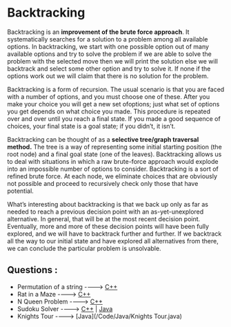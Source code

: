  # Backtracking
 
Backtracking is an **improvement of the brute force approach**. It systematically searches for a
solution to a problem among all available options. In backtracking, we start with one possible
option out of many available options and try to solve the problem if we are able to solve the
problem with the selected move then we will print the solution else we will backtrack and select
some other option and try to solve it. If none if the options work out we will claim that there is no
solution for the problem.

Backtracking is a form of recursion. The usual scenario is that you are faced with a number of
options, and you must choose one of these. After you make your choice you will get a new set ofoptions; just what set of options you get depends on what choice you made. This procedure is repeated over and over until you reach a final state. If you made a good sequence of choices, your
final state is a goal state; if you didn’t, it isn’t.

Backtracking can be thought of as a **selective tree/graph traversal method.** The tree is a way of
representing some initial starting position (the root node) and a final goal state (one of the
leaves). Backtracking allows us to deal with situations in which a raw brute-force approach
would explode into an impossible number of options to consider. Backtracking is a sort of refined
brute force. At each node, we eliminate choices that are obviously not possible and proceed to
recursively check only those that have potential.

What’s interesting about backtracking is that we back up only as far as needed to reach a previous
decision point with an as-yet-unexplored alternative. In general, that will be at the most recent
decision point. Eventually, more and more of these decision points will have been fully explored,
and we will have to backtrack further and further. If we backtrack all the way to our initial state
and have explored all alternatives from there, we can conclude the particular problem is
unsolvable. 

## Questions :

* Permutation of a string ----> [C++](/Code/C++/permutation_of_a_string.cpp)
* Rat in a Maze ----> [C++](/Code/C++/rat_in_maze.cpp)
* N Queen Problem ----> [C++](/Code/C++/n_queen_problem.cpp)
* Sudoku Solver ----> [C++](/Code/C++/sudoku_solver.cpp) | [Java](/Code/Java/Sudoku_Solver.java)
* Knights Tour  ----> [Java](/Code/Java/Knights Tour.java)
